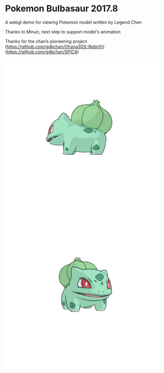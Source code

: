 
# Pokemon Bulbasaur 2017.8

A webgl demo for viewing Pokemon model written by Legend Chen

Thanks to Minun, next step to support model's animation

Thanks for the chan’s pioneering project<br/>
(https://github.com/gdkchan/Ohana3DS-Rebirth)<br/>
(https://github.com/gdkchan/SPICA)

<img align="left" src="capture_1.png" />
<img align="left" src="capture_2.png" />